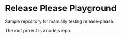 # Release Please Playground

Sample repository for manually testing release-please.

The root project is a nodejs repo.


